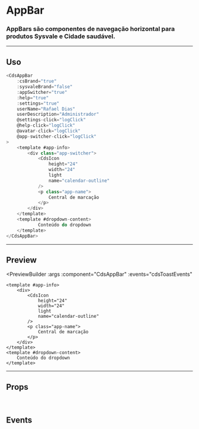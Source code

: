 # AppBar

### AppBars são componentes de navegação horizontal para produtos Sysvale e Cidade saudável.

---

## Uso

```js
<CdsAppBar
	:csBrand="true"
	:sysvaleBrand="false"
	:appSwitcher="true"
	:help="true"
	:settings="true"
	userName="Rafael Dias"
	userDescription="Administrador"
	@settings-click="logClick"
	@help-click="logClick"
	@avatar-click="logClick"
	@app-switcher-click="logClick"
>
	<template #app-info>
		<div class="app-switcher">
			<CdsIcon
				height="24"
				width="24"
				light
				name="calendar-outline"
			/>
			<p class="app-name">
				Central de marcação
			</p>
		</div>
	</template>
	<template #dropdown-content>
			Conteúdo do dropdown
	</template>
</CdsAppBar>
```

---

## Preview

<PreviewBuilder
	:args
	:component="CdsAppBar"
	:events="cdsToastEvents"
>
	<template #app-info>
		<div>
			<CdsIcon
				height="24"
				width="24"
				light
				name="calendar-outline"
			/>
			<p class="app-name">
				Central de marcação
			</p>
		</div>
	</template>
	<template #dropdown-content>
		Conteúdo do dropdown
	</template>
</PreviewBuilder>

---

## Props

<APITable
	name="CdsAppBar"
	section="props"
/>
<br>

## Events

<APITable
	name="CdsAppBar"
	section="events"
/>

<script setup>
import { ref } from 'vue';
import CdsAppBar from '@/components/AppBar.vue';

const args = ref({
	csBrand: true,
	sysvaleBrand: false,
	hideAppSwitcher: true,
	hideHelp: true,
	hideSettings: true,
	userName: 'Rafael Dias',
	userDescription: 'Administrador'
});

const cdsToastEvents = [
	'settings-click',
	'help-click',
	'avatar-click',
	'app-switcher-click'
];
</script>
